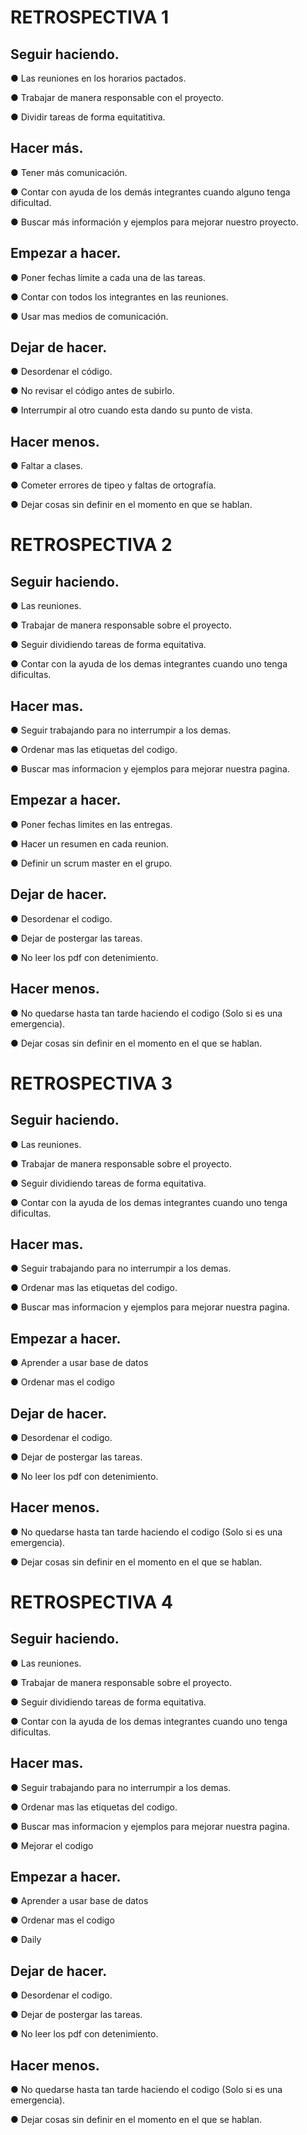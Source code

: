 # RETROSPECTIVA 1

## Seguir haciendo.

● Las reuniones en los horarios pactados.

 ● Trabajar de manera responsable con el proyecto.

 ● Dividir tareas de forma equitatitiva.

## Hacer más.

● Tener más comunicación.

 ● Contar con ayuda de los demás integrantes cuando alguno tenga dificultad.

 ● Buscar más información y ejemplos para mejorar nuestro proyecto.

## Empezar a hacer.

● Poner fechas límite a cada una de las tareas.

 ● Contar con todos los integrantes en las reuniones.

 ● Usar mas medios de comunicación.

## Dejar de hacer.

● Desordenar el código.

 ● No revisar el código antes de subirlo.

 ● Interrumpir al otro cuando esta dando su punto de vista.

## Hacer menos.

● Faltar a clases.

 ● Cometer errores de tipeo y faltas de ortografía.

 ● Dejar cosas sin definir en el momento en que se hablan.


 # RETROSPECTIVA 2 

 ## Seguir haciendo.

 ● Las reuniones.

 ● Trabajar de manera responsable sobre el proyecto.
  
 ● Seguir dividiendo tareas de forma equitativa.

 ● Contar con la ayuda de los demas integrantes cuando uno tenga dificultas.

 ## Hacer mas.

 ● Seguir trabajando para no interrumpir a los demas.

 ● Ordenar mas las etiquetas del codigo.

 ● Buscar mas informacion y ejemplos para mejorar nuestra pagina.

 ## Empezar a hacer.

 ● Poner fechas limites en las entregas.

 ● Hacer un resumen en cada reunion.

 ● Definir un scrum master en el grupo.

 ## Dejar de hacer.

 ● Desordenar el codigo.

 ● Dejar de postergar las tareas.

 ● No leer los pdf con detenimiento.

 ## Hacer menos.

 ● No quedarse hasta tan tarde haciendo el codigo (Solo si es una emergencia).

 ● Dejar cosas sin definir en el momento en el que se hablan.


 # RETROSPECTIVA 3

 ## Seguir haciendo.

 ● Las reuniones.

 ● Trabajar de manera responsable sobre el proyecto.
  
 ● Seguir dividiendo tareas de forma equitativa.

 ● Contar con la ayuda de los demas integrantes cuando uno tenga dificultas.

 ## Hacer mas.

 ● Seguir trabajando para no interrumpir a los demas.

 ● Ordenar mas las etiquetas del codigo.

 ● Buscar mas informacion y ejemplos para mejorar nuestra pagina.

 ## Empezar a hacer.

 ● Aprender a usar base de datos

 ● Ordenar mas el codigo

 ## Dejar de hacer.

 ● Desordenar el codigo.

 ● Dejar de postergar las tareas.

 ● No leer los pdf con detenimiento.

 ## Hacer menos.

 ● No quedarse hasta tan tarde haciendo el codigo (Solo si es una emergencia).

 ● Dejar cosas sin definir en el momento en el que se hablan.

 
# RETROSPECTIVA 4

 ## Seguir haciendo.

 ● Las reuniones.

 ● Trabajar de manera responsable sobre el proyecto.
  
 ● Seguir dividiendo tareas de forma equitativa.

 ● Contar con la ayuda de los demas integrantes cuando uno tenga dificultas.

 ## Hacer mas.

 ● Seguir trabajando para no interrumpir a los demas.

 ● Ordenar mas las etiquetas del codigo.

 ● Buscar mas informacion y ejemplos para mejorar nuestra pagina.

 ● Mejorar el codigo

 ## Empezar a hacer.

 ● Aprender a usar base de datos

 ● Ordenar mas el codigo

 ● Daily

 ## Dejar de hacer.

 ● Desordenar el codigo.

 ● Dejar de postergar las tareas.

 ● No leer los pdf con detenimiento.

 ## Hacer menos.

 ● No quedarse hasta tan tarde haciendo el codigo (Solo si es una emergencia).

 ● Dejar cosas sin definir en el momento en el que se hablan.
